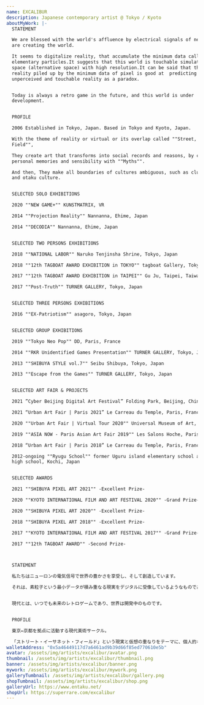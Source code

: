 ```yaml
---
name: EXCALIBUR
description: Japanese contemporary artist @ Tokyo / Kyoto
aboutMyWork: |-
  STATEMENT

  We are blessed with the world's affluence by electrical signals of neuron, and
  are creating the world.

  It seems to digitalize reality, that accumulate the minimum data called as
  elementary particles.It suggests that this world is touchable simulated game
  space (alternative space) with high resolution.It can be said that the virtual
  reality piled up by the minimum data of pixel is good at  predicting
  unperceived and touchable reality as a paradox.


  Today is always a retro game in the future, and this world is under
  development.


  PROFILE

  2006 Established in Tokyo, Japan. Based in Tokyo and Kyoto, Japan.

  With the theme of reality or virtual or its overlap called ""Street, Ethernet,
  Field"",

  They create art that transforms into social records and reasons, by crossing
  personal memories and sensibility with ""Myths"".

  And then, They make all boundaries of cultures ambiguous, such as club culture
  and otaku culture.


  SELECTED SOLO EXHIBITIONS

  2020 ""NEW GAME+"" KUNSTMATRIX, VR

  2014 ""Projection Reality"" Nannanna, Ehime, Japan

  2014 ""DECODIA"" Nannanna, Ehime, Japan


  SELECTED TWO PERSONS EXHIBITIONS

  2018 ""NATIONAL LABOR"" Naruko Tenjinsha Shrine, Tokyo, Japan

  2018 ""12th TAGBOAT AWARD EXHIBITION in TOKYO"" tagboat Gallery, Tokyo, Japan

  2017 ""12th TAGBOAT AWARD EXHIBITION in TAIPEI"" Gu Ju, Taipei, Taiwan

  2017 ""Post-Truth"" TURNER GALLERY, Tokyo, Japan


  SELECTED THREE PERSONS EXHIBITIONS

  2016 ""EX-Patriotism"" asagoro, Tokyo, Japan


  SELECTED GROUP EXHIBITIONS

  2019 ""Tokyo Neo Pop"" DD, Paris, France

  2014 ""RKR Unidentified Games Presentation"" TURNER GALLERY, Tokyo, Japan

  2013 ""SHIBUYA STYLE vol.7"" Seibu Shibuya, Tokyo, Japan

  2013 ""Escape from the Games"" TURNER GALLERY, Tokyo, Japan


  SELECTED ART FAIR & PROJECTS

  2021 ”Cyber Beijing Digital Art Festival” Folding Park, Beijing, China

  2021 “Urban Art Fair | Paris 2021” Le Carreau du Temple, Paris, France

  2020 ""Urban Art Fair | Virtual Tour 2020"" Universal Museum of Art, VR

  2019 ""ASIA NOW - Paris Asian Art Fair 2019"" Les Salons Hoche, Paris, France

  2018 “Urban Art Fair | Paris 2018” Le Carreau du Temple, Paris, France

  2012-ongoing ""Ryugu School"" former Uguru island elementary school and junior
  high school, Kochi, Japan


  SELECTED AWARDS

  2021 ""SHIBUYA PIXEL ART 2021"" -Excellent Prize- 

  2020 ""KYOTO INTERNATIONAL FILM AND ART FESTIVAL 2020"" -Grand Prize-

  2020 ""SHIBUYA PIXEL ART 2020"" -Excellent Prize-

  2018 ""SHIBUYA PIXEL ART 2018"" -Excellent Prize-

  2017 ""KYOTO INTERNATIONAL FILM AND ART FESTIVAL 2017"" -Grand Prize-

  2017 ""12th TAGBOAT AWARD"" -Second Prize-



  STATEMENT

  私たちはニューロンの電気信号で世界の豊かさを享受し、そして創造しています。

  それは、素粒子という最小データが積み重なる現実をデジタルに受像しているようなものであり、この世界が触覚をともなった高解像度のシミュレートされたゲーム空間（代替空間）であることを暗示しています。ピクセルという最小データが積み重ねる仮想は、知覚できない触覚をともなった現実を逆説として予言することに優れているといえるでしょう。


  現代とは、いつでも未来のレトロゲームであり、世界は開発中のものです。


  PROFILE

  東京⇔京都を拠点に活動する現代美術サークル。

  「ストリート・イーサネット・フィールド」という現実と仮想の重なりをテーマに、個人的な記憶を物語や神話と交差しながら社会的な記録に変換する。作品は平面から立体や映像まで幅広く、クラブカルチャーやオタクカルチャーなどすべての境界線を曖昧にする。"
walletAddress: "0x5a46449117d7a6461ad9b39d66f85ed770610e5b"
avatar: /assets/img/artists/excalibur/avatar.png
thumbnail: /assets/img/artists/excalibur/thumbnail.png
banner: /assets/img/artists/excalibur/banner.png
mywork: /assets/img/artists/excalibur/mywork.png
galleryTumbnail: /assets/img/artists/excalibur/gallery.png
shopTumbnail: /assets/img/artists/excalibur/shop.png
galleryUrl: https://www.entaku.net/
shopUrl: https://superrare.com/excalibur
---
```

